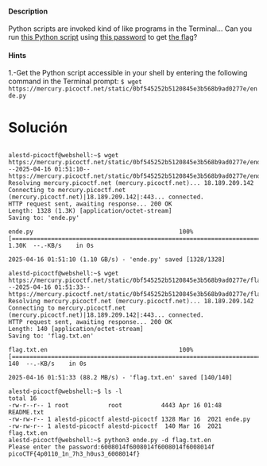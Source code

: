 
#### Description

Python scripts are invoked kind of like programs in the Terminal... Can you run [this Python script](https://mercury.picoctf.net/static/0bf545252b5120845e3b568b9ad0277e/ende.py) using [this password](https://mercury.picoctf.net/static/0bf545252b5120845e3b568b9ad0277e/pw.txt) to get [the flag](https://mercury.picoctf.net/static/0bf545252b5120845e3b568b9ad0277e/flag.txt.en)?

#### Hints 

1.-Get the Python script accessible in your shell by entering the following command in the Terminal prompt: `$ wget https://mercury.picoctf.net/static/0bf545252b5120845e3b568b9ad0277e/ende.py`

# Solución 

```

alestd-picoctf@webshell:~$ wget https://mercury.picoctf.net/static/0bf545252b5120845e3b568b9ad0277e/ende.py
--2025-04-16 01:51:10--  https://mercury.picoctf.net/static/0bf545252b5120845e3b568b9ad0277e/ende.py
Resolving mercury.picoctf.net (mercury.picoctf.net)... 18.189.209.142
Connecting to mercury.picoctf.net (mercury.picoctf.net)|18.189.209.142|:443... connected.
HTTP request sent, awaiting response... 200 OK
Length: 1328 (1.3K) [application/octet-stream]
Saving to: 'ende.py'

ende.py                                         100%[=====================================================================================================>]   1.30K  --.-KB/s    in 0s      

2025-04-16 01:51:10 (1.10 GB/s) - 'ende.py' saved [1328/1328]

alestd-picoctf@webshell:~$ wget https://mercury.picoctf.net/static/0bf545252b5120845e3b568b9ad0277e/flag.txt.en
--2025-04-16 01:51:33--  https://mercury.picoctf.net/static/0bf545252b5120845e3b568b9ad0277e/flag.txt.en
Resolving mercury.picoctf.net (mercury.picoctf.net)... 18.189.209.142
Connecting to mercury.picoctf.net (mercury.picoctf.net)|18.189.209.142|:443... connected.
HTTP request sent, awaiting response... 200 OK
Length: 140 [application/octet-stream]
Saving to: 'flag.txt.en'

flag.txt.en                                     100%[=====================================================================================================>]     140  --.-KB/s    in 0s      

2025-04-16 01:51:33 (88.2 MB/s) - 'flag.txt.en' saved [140/140]

alestd-picoctf@webshell:~$ ls -l
total 16
-rw-r--r-- 1 root           root           4443 Apr 16 01:48 README.txt
-rw-rw-r-- 1 alestd-picoctf alestd-picoctf 1328 Mar 16  2021 ende.py
-rw-rw-r-- 1 alestd-picoctf alestd-picoctf  140 Mar 16  2021 flag.txt.en
alestd-picoctf@webshell:~$ python3 ende.py -d flag.txt.en
Please enter the password:6008014f6008014f6008014f6008014f
picoCTF{4p0110_1n_7h3_h0us3_6008014f}


```